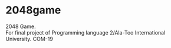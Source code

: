 # 2048game
2048 Game.   
For final project of Programming language 2/Ala-Too International University.
COM-19
